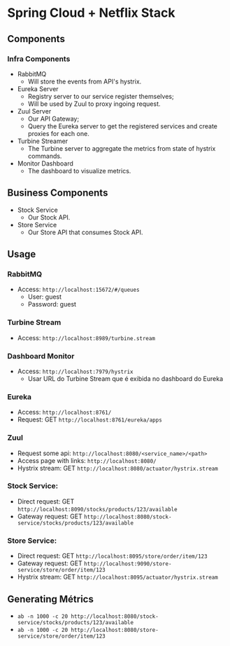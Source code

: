 # Spring Cloud + Netflix Stack

## Components

### Infra Components
* RabbitMQ
  * Will store the events from API's hystrix.
* Eureka Server
  * Registry server to our service register themselves;
  * Will be used by Zuul to proxy ingoing request.
* Zuul Server
  * Our API Gateway;
  * Query the Eureka server to get the registered services and create proxies for each one.
* Turbine Streamer
  * The Turbine server to aggregate the metrics from state of hystrix commands.
* Monitor Dashboard
  * The dashboard to visualize metrics.

## Business Components
* Stock Service
  * Our Stock API.
* Store Service
  * Our Store API that consumes Stock API.



## Usage

### RabbitMQ
* Access: `http://localhost:15672/#/queues`
  * User: guest
  * Password: guest

### Turbine Stream
* Access: `http://localhost:8989/turbine.stream`

### Dashboard Monitor
* Access: `http://localhost:7979/hystrix`
  * Usar URL do Turbine Stream que é exibida no dashboard do Eureka

### Eureka
* Access: `http://localhost:8761/`
* Request: GET `http://localhost:8761/eureka/apps`

### Zuul
* Request some api: `http://localhost:8080/<service_name>/<path>`
* Access page with links: `http://localhost:8080/`
* Hystrix stream: GET `http://localhost:8080/actuator/hystrix.stream`


### Stock Service:
* Direct request: GET `http://localhost:8090/stocks/products/123/available`
* Gateway request: GET `http://localhost:8080/stock-service/stocks/products/123/available`

### Store Service:
* Direct request: GET `http://localhost:8095/store/order/item/123`
* Gateway request: GET `http://localhost:9090/store-service/store/order/item/123`
* Hystrix stream: GET `http://localhost:8095/actuator/hystrix.stream`



## Generating Métrics

* `ab -n 1000 -c 20 http://localhost:8080/stock-service/stocks/products/123/available`
* `ab -n 1000 -c 20 http://localhost:8080/store-service/store/order/item/123`
